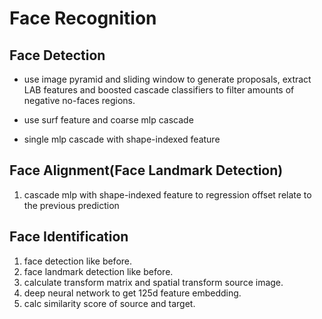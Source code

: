 # Face Recognition



## Face Detection
* use image pyramid and sliding window to generate proposals,
extract LAB features and boosted cascade classifiers to filter amounts of
negative no-faces regions.

* use surf feature and coarse mlp cascade

* single mlp cascade with shape-indexed feature


## Face Alignment(Face Landmark Detection)
1. cascade mlp with shape-indexed feature to regression offset relate to
the previous prediction


## Face Identification
1. face detection like before.
2. face landmark detection like before.
3. calculate transform matrix and spatial transform source image.
4. deep neural network to get 125d feature embedding.
4. calc similarity score of source and target.
